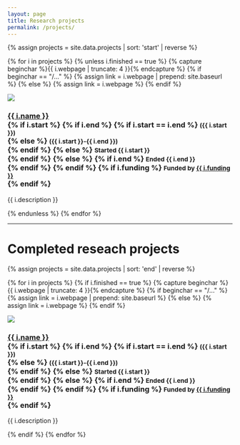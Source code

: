 ```yaml
---
layout: page
title: Research projects
permalink: /projects/
---
```


<div class="row">
{% assign projects = site.data.projects | sort: 'start' | reverse %}

{% for i in projects %}
{% unless i.finished == true %}
{% capture beginchar %}{{ i.webpage | truncate: 4 }}{% endcapture %}
  {% if beginchar == "/..." %}
    {% assign link = i.webpage | prepend: site.baseurl %}
  {% else %}
    {% assign link = i.webpage %}
  {% endif %}
  <div class="col-md-3 col-sm-4 col-xs-6">
    <div class="thumbnail">
      <a href="{{ link }}"><img src="{{ "/img/projects/" | append: i.image | prepend: site.baseurl }}"/></a>
      <div class="caption">
        <h3><a href="{{ link }}">{{ i.name }}</a>
        <br />
        {% if i.start %}
          {% if i.end %}
            {% if i.start == i.end %}
              <small>({{ i.start }})</small><br />
            {% else %}
              <small>({{ i.start }}-{{ i.end }})</small><br />
            {% endif %}
          {% else %}
            <small>Started {{ i.start }}</small><br />
          {% endif %}
        {% else %}
          {% if i.end %}
            <small>Ended {{ i.end }}</small><br />
          {% endif %}
        {% endif %}
        {% if i.funding %}
          <small>Funded by <a href="{{ i.fundingurl }}">{{ i.funding }}</a></small><br />
        {% endif %}
        </h3>
        <p>{{ i.description }}</p>
      </div>
    </div>
  </div>
{% endunless %}
{% endfor %}
</div>

- - - 

# Completed reseach projects

<div class="row">
{% assign projects = site.data.projects | sort: 'end' | reverse %}

{% for i in projects %}
{% if i.finished == true %}
{% capture beginchar %}{{ i.webpage | truncate: 4 }}{% endcapture %}
  {% if beginchar == "/..." %}
    {% assign link = i.webpage | prepend: site.baseurl %}
  {% else %}
    {% assign link = i.webpage %}
  {% endif %}
  <div class="col-md-3 col-sm-4 col-xs-6">
    <div class="thumbnail">
      <a href="{{ link }}"><img src="{{ "/img/projects/" | append: i.image | prepend: site.baseurl }}"/></a>
      <div class="caption">
        <h3><a href="{{ link }}">{{ i.name }}</a>
        <br />
        {% if i.start %}
          {% if i.end %}
            {% if i.start == i.end %}
              <small>({{ i.start }})</small><br />
            {% else %}
              <small>({{ i.start }}-{{ i.end }})</small><br />
            {% endif %}
          {% else %}
            <small>Started {{ i.start }}</small><br />
          {% endif %}
        {% else %}
          {% if i.end %}
            <small>Ended {{ i.end }}</small><br />
          {% endif %}
        {% endif %}
        {% if i.funding %}
          <small>Funded by <a href="{{ i.fundingurl }}">{{ i.funding }}</a></small><br />
        {% endif %}
        </h3>
        <p>{{ i.description }}</p>
      </div>
    </div>
  </div>
{% endif %}
{% endfor %}
</div>